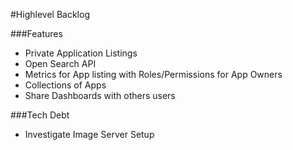 #Highlevel Backlog

###Features
* Private Application Listings
* Open Search API
* Metrics for App listing with Roles/Permissions for App Owners
* Collections of Apps
* Share Dashboards with others users

###Tech Debt
* Investigate Image Server Setup

